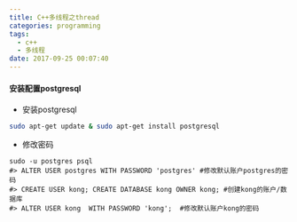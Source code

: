 ```yaml
---
title: C++多线程之thread
categories: programming
tags:
  - c++
  - 多线程
date: 2017-09-25 00:07:40
---
```



#### 安装配置postgresql

* 安装postgresql
```bash
sudo apt-get update & sudo apt-get install postgresql
```
* 修改密码
```pysql
sudo -u postgres psql
#> ALTER USER postgres WITH PASSWORD 'postgres' #修改默认账户postgres的密码
#> CREATE USER kong; CREATE DATABASE kong OWNER kong; #创建kong的账户/数据库
#> ALTER USER kong  WITH PASSWORD 'kong';  #修改默认账户kong的密码
```